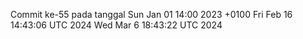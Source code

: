 Commit ke-55 pada tanggal Sun Jan 01 14:00 2023 +0100
Fri Feb 16 14:43:06 UTC 2024
Wed Mar  6 18:43:22 UTC 2024
